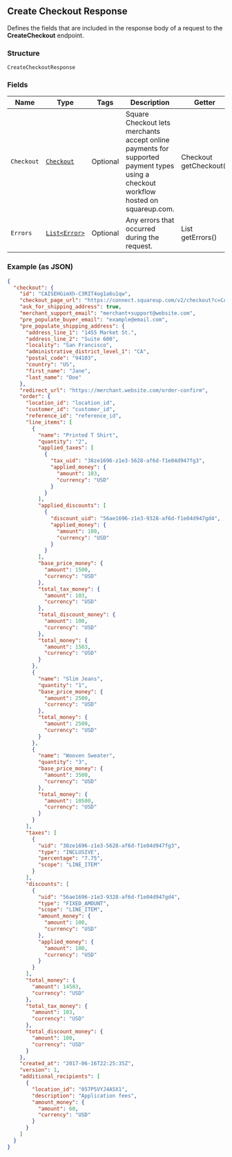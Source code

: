 ## Create Checkout Response

Defines the fields that are included in the response body of
a request to the __CreateCheckout__ endpoint.

### Structure

`CreateCheckoutResponse`

### Fields

| Name | Type | Tags | Description | Getter |
|  --- | --- | --- | --- | --- |
| `Checkout` | [`Checkout`](/doc/models/checkout.md) | Optional | Square Checkout lets merchants accept online payments for supported<br>payment types using a checkout workflow hosted on squareup.com. | Checkout getCheckout() |
| `Errors` | [`List<Error>`](/doc/models/error.md) | Optional | Any errors that occurred during the request. | List<Error> getErrors() |

### Example (as JSON)

```json
{
  "checkout": {
    "id": "CAISEHGimXh-C3RIT4og1a6u1qw",
    "checkout_page_url": "https://connect.squareup.com/v2/checkout?c=CAISEHGimXh-C3RIT4og1a6u1qw&l=CYTKRM7R7JMV8",
    "ask_for_shipping_address": true,
    "merchant_support_email": "merchant+support@website.com",
    "pre_populate_buyer_email": "example@email.com",
    "pre_populate_shipping_address": {
      "address_line_1": "1455 Market St.",
      "address_line_2": "Suite 600",
      "locality": "San Francisco",
      "administrative_district_level_1": "CA",
      "postal_code": "94103",
      "country": "US",
      "first_name": "Jane",
      "last_name": "Doe"
    },
    "redirect_url": "https://merchant.website.com/order-confirm",
    "order": {
      "location_id": "location_id",
      "customer_id": "customer_id",
      "reference_id": "reference_id",
      "line_items": [
        {
          "name": "Printed T Shirt",
          "quantity": "2",
          "applied_taxes": [
            {
              "tax_uid": "38ze1696-z1e3-5628-af6d-f1e04d947fg3",
              "applied_money": {
                "amount": 103,
                "currency": "USD"
              }
            }
          ],
          "applied_discounts": [
            {
              "discount_uid": "56ae1696-z1e3-9328-af6d-f1e04d947gd4",
              "applied_money": {
                "amount": 100,
                "currency": "USD"
              }
            }
          ],
          "base_price_money": {
            "amount": 1500,
            "currency": "USD"
          },
          "total_tax_money": {
            "amount": 103,
            "currency": "USD"
          },
          "total_discount_money": {
            "amount": 100,
            "currency": "USD"
          },
          "total_money": {
            "amount": 1503,
            "currency": "USD"
          }
        },
        {
          "name": "Slim Jeans",
          "quantity": "1",
          "base_price_money": {
            "amount": 2500,
            "currency": "USD"
          },
          "total_money": {
            "amount": 2500,
            "currency": "USD"
          }
        },
        {
          "name": "Wooven Sweater",
          "quantity": "3",
          "base_price_money": {
            "amount": 3500,
            "currency": "USD"
          },
          "total_money": {
            "amount": 10500,
            "currency": "USD"
          }
        }
      ],
      "taxes": [
        {
          "uid": "38ze1696-z1e3-5628-af6d-f1e04d947fg3",
          "type": "INCLUSIVE",
          "percentage": "7.75",
          "scope": "LINE_ITEM"
        }
      ],
      "discounts": [
        {
          "uid": "56ae1696-z1e3-9328-af6d-f1e04d947gd4",
          "type": "FIXED_AMOUNT",
          "scope": "LINE_ITEM",
          "amount_money": {
            "amount": 100,
            "currency": "USD"
          },
          "applied_money": {
            "amount": 100,
            "currency": "USD"
          }
        }
      ],
      "total_money": {
        "amount": 14503,
        "currency": "USD"
      },
      "total_tax_money": {
        "amount": 103,
        "currency": "USD"
      },
      "total_discount_money": {
        "amount": 100,
        "currency": "USD"
      }
    },
    "created_at": "2017-06-16T22:25:35Z",
    "version": 1,
    "additional_recipients": [
      {
        "location_id": "057P5VYJ4A5X1",
        "description": "Application fees",
        "amount_money": {
          "amount": 60,
          "currency": "USD"
        }
      }
    ]
  }
}
```

